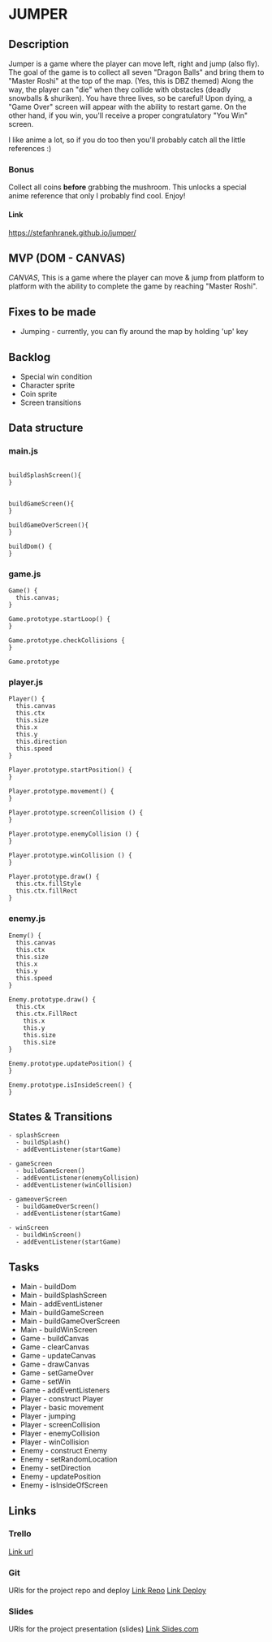 # JUMPER

## Description
Jumper is a game where the player can move left, right and jump (also fly). The goal of the game is to collect all seven "Dragon Balls" and bring them to "Master Roshi" at the top of the map. (Yes, this is DBZ themed) Along the way, the player can "die" when they collide with obstacles (deadly snowballs & shuriken). You have three lives, so be careful! Upon dying, a "Game Over" screen will appear with the ability to restart game. On the other hand, if you win, you'll receive a proper congratulatory "You Win" screen.

I like anime a lot, so if you do too then you'll probably catch all the little references :)

### Bonus
Collect all coins <b>before</b> grabbing the mushroom. This unlocks a special anime reference that only I probably find cool. Enjoy!

#### Link

https://stefanhranek.github.io/jumper/

## MVP (DOM - CANVAS)
<i>CANVAS</i>, This is a game where the player can move & jump from platform to platform with the ability to complete the game by reaching "Master Roshi".

## Fixes to be made
<ul>
  <li>Jumping - currently, you can fly around the map by holding 'up' key</li>
</ul>

## Backlog
<ul>
  <li>Special win condition</li>
  <li>Character sprite</li>
  <li>Coin sprite</li>
  <li>Screen transitions</li>
</ul>

## Data structure

### main.js
```

buildSplashScreen(){
}


buildGameScreen(){
}

buildGameOverScreen(){
}

buildDom() {
}
```

### game.js
```
Game() {
  this.canvas;
}

Game.prototype.startLoop() {
}

Game.prototype.checkCollisions {
}

Game.prototype
```

### player.js
```
Player() {
  this.canvas
  this.ctx
  this.size
  this.x
  this.y
  this.direction
  this.speed
}

Player.prototype.startPosition() {
}

Player.prototype.movement() {
}

Player.prototype.screenCollision () {
}

Player.prototype.enemyCollision () {
}

Player.prototype.winCollision () {
}

Player.prototype.draw() {
  this.ctx.fillStyle
  this.ctx.fillRect
}
```

### enemy.js
```
Enemy() {
  this.canvas
  this.ctx
  this.size
  this.x
  this.y
  this.speed
}

Enemy.prototype.draw() {
  this.ctx
  this.ctx.FillRect
    this.x
    this.y
    this.size
    this.size
}

Enemy.prototype.updatePosition() {
}

Enemy.prototype.isInsideScreen() {
}
```


## States & Transitions
```
- splashScreen
  - buildSplash()
  - addEventListener(startGame)

- gameScreen
  - buildGameScreen()
  - addEventListener(enemyCollision)
  - addEventListener(winCollision)

- gameoverScreen
  - buildGameOverScreen()
  - addEventListener(startGame)

- winScreen
  - buildWinScreen()
  - addEventListener(startGame)

````

## Tasks
- Main - buildDom
- Main - buildSplashScreen
- Main - addEventListener
- Main - buildGameScreen
- Main - buildGameOverScreen
- Main - buildWinScreen
- Game - buildCanvas
- Game - clearCanvas
- Game - updateCanvas
- Game - drawCanvas
- Game - setGameOver
- Game - setWin
- Game - addEventListeners
- Player - construct Player
- Player - basic movement
- Player - jumping
- Player - screenCollision
- Player - enemyCollision
- Player - winCollision
- Enemy - construct Enemy
- Enemy - setRandomLocation
- Enemy - setDirection
- Enemy - updatePosition
- Enemy - isInsideOfScreen

## Links


### Trello
[Link url](https://trello.com/b/JPkqm7jW/ironhack-project-1-platformer)


### Git
URls for the project repo and deploy
[Link Repo](http://github.com)
[Link Deploy](http://github.com)


### Slides
URls for the project presentation (slides)
[Link Slides.com](http://slides.com)
